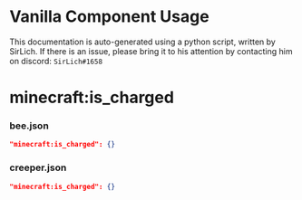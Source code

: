 # Vanilla Component Usage
This documentation is auto-generated using a python script, written by SirLich. If there is an issue, please bring it to his attention by contacting him on discord: `SirLich#1658`

# minecraft:is_charged
### bee.json
```JSON
"minecraft:is_charged": {}
```

### creeper.json
```JSON
"minecraft:is_charged": {}
```


